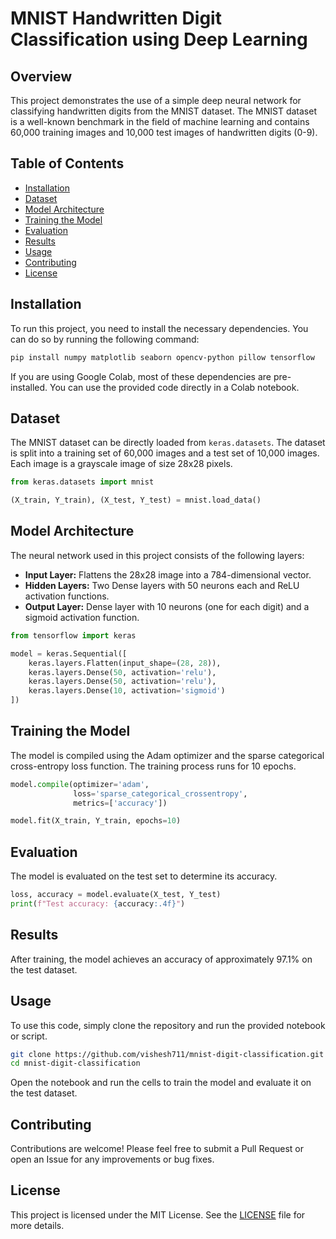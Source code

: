# MNIST Handwritten Digit Classification using Deep Learning

## Overview

This project demonstrates the use of a simple deep neural network for classifying handwritten digits from the MNIST dataset. The MNIST dataset is a well-known benchmark in the field of machine learning and contains 60,000 training images and 10,000 test images of handwritten digits (0-9).

## Table of Contents

- [Installation](#installation)
- [Dataset](#dataset)
- [Model Architecture](#model-architecture)
- [Training the Model](#training-the-model)
- [Evaluation](#evaluation)
- [Results](#results)
- [Usage](#usage)
- [Contributing](#contributing)
- [License](#license)

## Installation

To run this project, you need to install the necessary dependencies. You can do so by running the following command:

```bash
pip install numpy matplotlib seaborn opencv-python pillow tensorflow
```

If you are using Google Colab, most of these dependencies are pre-installed. You can use the provided code directly in a Colab notebook.

## Dataset

The MNIST dataset can be directly loaded from `keras.datasets`. The dataset is split into a training set of 60,000 images and a test set of 10,000 images. Each image is a grayscale image of size 28x28 pixels.

```python
from keras.datasets import mnist

(X_train, Y_train), (X_test, Y_test) = mnist.load_data()
```

## Model Architecture

The neural network used in this project consists of the following layers:

- **Input Layer:** Flattens the 28x28 image into a 784-dimensional vector.
- **Hidden Layers:** Two Dense layers with 50 neurons each and ReLU activation functions.
- **Output Layer:** Dense layer with 10 neurons (one for each digit) and a sigmoid activation function.

```python
from tensorflow import keras

model = keras.Sequential([
    keras.layers.Flatten(input_shape=(28, 28)),
    keras.layers.Dense(50, activation='relu'),
    keras.layers.Dense(50, activation='relu'),
    keras.layers.Dense(10, activation='sigmoid')
])
```

## Training the Model

The model is compiled using the Adam optimizer and the sparse categorical cross-entropy loss function. The training process runs for 10 epochs.

```python
model.compile(optimizer='adam',
              loss='sparse_categorical_crossentropy',
              metrics=['accuracy'])

model.fit(X_train, Y_train, epochs=10)
```

## Evaluation

The model is evaluated on the test set to determine its accuracy.

```python
loss, accuracy = model.evaluate(X_test, Y_test)
print(f"Test accuracy: {accuracy:.4f}")
```

## Results

After training, the model achieves an accuracy of approximately 97.1% on the test dataset.

## Usage

To use this code, simply clone the repository and run the provided notebook or script.

```bash
git clone https://github.com/vishesh711/mnist-digit-classification.git
cd mnist-digit-classification
```

Open the notebook and run the cells to train the model and evaluate it on the test dataset.

## Contributing

Contributions are welcome! Please feel free to submit a Pull Request or open an Issue for any improvements or bug fixes.

## License

This project is licensed under the MIT License. See the [LICENSE](LICENSE) file for more details.
